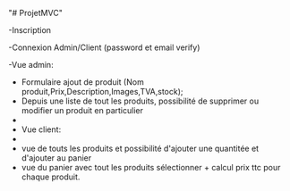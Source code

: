 "# ProjetMVC" 


-Inscription

-Connexion Admin/Client (password et email verify)

-Vue admin: 

- Formulaire ajout de produit (Nom produit,Prix,Description,Images,TVA,stock);
- Depuis une liste de tout les produits, possibilité de supprimer ou modifier un produit en particulier
- 
- Vue client:
- 
- vue de touts les produits et possibilité d'ajouter une quantitée et d'ajouter au panier
- vue du panier avec tout les produits sélectionner + calcul prix ttc pour chaque produit.
